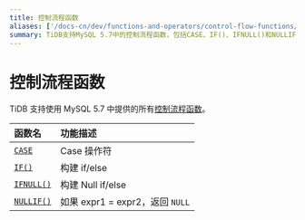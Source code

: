 ```yaml
---
title: 控制流程函数
aliases: ['/docs-cn/dev/functions-and-operators/control-flow-functions/','/docs-cn/dev/reference/sql/functions-and-operators/control-flow-functions/']
summary: TiDB支持MySQL 5.7中的控制流程函数，包括CASE、IF()、IFNULL()和NULLIF()。这些函数可以用于构建if/else语句，处理NULL值，以及进行条件判断。
---
```


# 控制流程函数

TiDB 支持使用 MySQL 5.7 中提供的所有[控制流程函数](https://dev.mysql.com/doc/refman/5.7/en/flow-control-functions.html)。

| 函数名                                                                                            | 功能描述                       |
|:--------------------------------------------------------------------------------------------------|:----------------------------------|
| [`CASE`](https://dev.mysql.com/doc/refman/8.0/en/flow-control-functions.html#operator_case)       | Case 操作符                     |
| [`IF()`](https://dev.mysql.com/doc/refman/8.0/en/flow-control-functions.html#function_if)         | 构建 if/else                 |
| [`IFNULL()`](https://dev.mysql.com/doc/refman/8.0/en/flow-control-functions.html#function_ifnull) | 构建 Null if/else            |
| [`NULLIF()`](https://dev.mysql.com/doc/refman/8.0/en/flow-control-functions.html#function_nullif) | 如果 expr1 = expr2，返回 `NULL`    |
